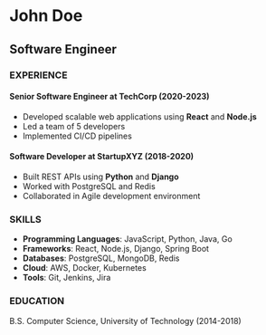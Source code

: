 # John Doe
## Software Engineer

### EXPERIENCE

#### Senior Software Engineer at TechCorp (2020-2023)
- Developed scalable web applications using **React** and **Node.js**
- Led a team of 5 developers
- Implemented CI/CD pipelines

#### Software Developer at StartupXYZ (2018-2020)
- Built REST APIs using **Python** and **Django**
- Worked with PostgreSQL and Redis
- Collaborated in Agile development environment

### SKILLS

- **Programming Languages**: JavaScript, Python, Java, Go
- **Frameworks**: React, Node.js, Django, Spring Boot
- **Databases**: PostgreSQL, MongoDB, Redis
- **Cloud**: AWS, Docker, Kubernetes
- **Tools**: Git, Jenkins, Jira

### EDUCATION

B.S. Computer Science, University of Technology (2014-2018)


